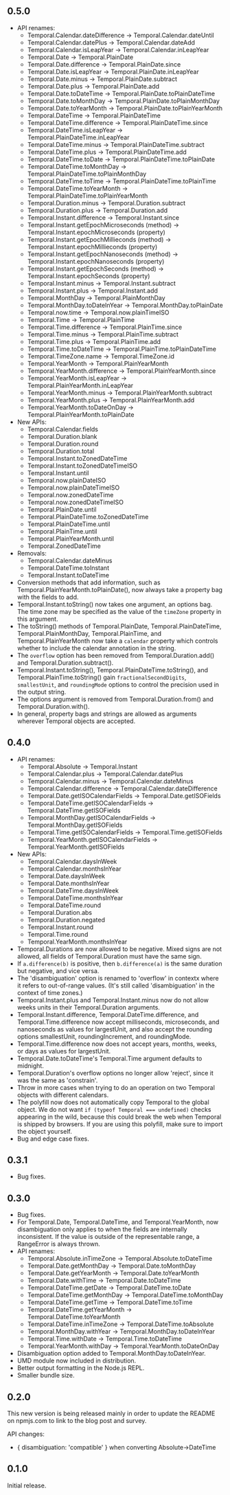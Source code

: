 ## 0.5.0

- API renames:
  - Temporal.Calendar.dateDifference -> Temporal.Calendar.dateUntil
  - Temporal.Calendar.datePlus -> Temporal.Calendar.dateAdd
  - Temporal.Calendar.isLeapYear -> Temporal.Calendar.inLeapYear
  - Temporal.Date -> Temporal.PlainDate
  - Temporal.Date.difference -> Temporal.PlainDate.since
  - Temporal.Date.isLeapYear -> Temporal.PlainDate.inLeapYear
  - Temporal.Date.minus -> Temporal.PlainDate.subtract
  - Temporal.Date.plus -> Temporal.PlainDate.add
  - Temporal.Date.toDateTime -> Temporal.PlainDate.toPlainDateTime
  - Temporal.Date.toMonthDay -> Temporal.PlainDate.toPlainMonthDay
  - Temporal.Date.toYearMonth -> Temporal.PlainDate.toPlainYearMonth
  - Temporal.DateTime -> Temporal.PlainDateTime
  - Temporal.DateTime.difference -> Temporal.PlainDateTime.since
  - Temporal.DateTime.isLeapYear -> Temporal.PlainDateTime.inLeapYear
  - Temporal.DateTime.minus -> Temporal.PlainDateTime.subtract
  - Temporal.DateTime.plus -> Temporal.PlainDateTime.add
  - Temporal.DateTime.toDate -> Temporal.PlainDateTime.toPlainDate
  - Temporal.DateTime.toMonthDay -> Temporal.PlainDateTime.toPlainMonthDay
  - Temporal.DateTime.toTime -> Temporal.PlainDateTime.toPlainTime
  - Temporal.DateTime.toYearMonth -> Temporal.PlainDateTime.toPlainYearMonth
  - Temporal.Duration.minus -> Temporal.Duration.subtract
  - Temporal.Duration.plus -> Temporal.Duration.add
  - Temporal.Instant.difference -> Temporal.Instant.since
  - Temporal.Instant.getEpochMicroseconds (method) -> Temporal.Instant.epochMicroseconds (property)
  - Temporal.Instant.getEpochMillieconds (method) -> Temporal.Instant.epochMillieconds (property)
  - Temporal.Instant.getEpochNanoseconds (method) -> Temporal.Instant.epochNanoseconds (property)
  - Temporal.Instant.getEpochSeconds (method) -> Temporal.Instant.epochSeconds (property)
  - Temporal.Instant.minus -> Temporal.Instant.subtract
  - Temporal.Instant.plus -> Temporal.Instant.add
  - Temporal.MonthDay -> Temporal.PlainMonthDay
  - Temporal.MonthDay.toDateInYear -> Temporal.MonthDay.toPlainDate
  - Temporal.now.time -> Temporal.now.plainTimeISO
  - Temporal.Time -> Temporal.PlainTime
  - Temporal.Time.difference -> Temporal.PlainTime.since
  - Temporal.Time.minus -> Temporal.PlainTime.subtract
  - Temporal.Time.plus -> Temporal.PlainTime.add
  - Temporal.Time.toDateTime -> Temporal.PlainTime.toPlainDateTime
  - Temporal.TimeZone.name -> Temporal.TimeZone.id
  - Temporal.YearMonth -> Temporal.PlainYearMonth
  - Temporal.YearMonth.difference -> Temporal.PlainYearMonth.since
  - Temporal.YearMonth.isLeapYear -> Temporal.PlainYearMonth.inLeapYear
  - Temporal.YearMonth.minus -> Temporal.PlainYearMonth.subtract
  - Temporal.YearMonth.plus -> Temporal.PlainYearMonth.add
  - Temporal.YearMonth.toDateOnDay -> Temporal.PlainYearMonth.toPlainDate
- New APIs:
  - Temporal.Calendar.fields
  - Temporal.Duration.blank
  - Temporal.Duration.round
  - Temporal.Duration.total
  - Temporal.Instant.toZonedDateTime
  - Temporal.Instant.toZonedDateTimeISO
  - Temporal.Instant.until
  - Temporal.now.plainDateISO
  - Temporal.now.plainDateTimeISO
  - Temporal.now.zonedDateTime
  - Temporal.now.zonedDateTimeISO
  - Temporal.PlainDate.until
  - Temporal.PlainDateTime.toZonedDateTime
  - Temporal.PlainDateTime.until
  - Temporal.PlainTime.until
  - Temporal.PlainYearMonth.until
  - Temporal.ZonedDateTime
- Removals:
  - Temporal.Calendar.dateMinus
  - Temporal.DateTime.toInstant
  - Temporal.Instant.toDateTime
- Conversion methods that add information, such as
  Temporal.PlainYearMonth.toPlainDate(), now always take a property bag
  with the fields to add.
- Temporal.Instant.toString() now takes one argument, an options bag.
  The time zone may be specified as the value of the `timeZone` property
  in this argument.
- The toString() methods of Temporal.PlainDate, Temporal.PlainDateTime,
  Temporal.PlainMonthDay, Temporal.PlainTime, and
  Temporal.PlainYearMonth now take a `calendar` property which controls
  whether to include the calendar annotation in the string.
- The `overflow` option has been removed from Temporal.Duration.add()
  and Temporal.Duration.subtract().
- Temporal.Instant.toString(), Temporal.PlainDateTime.toString(), and
  Temporal.PlainTime.toString() gain `fractionalSecondDigits`,
  `smallestUnit`, and `roundingMode` options to control the precision
  used in the output string.
- The options argument is removed from Temporal.Duration.from() and Temporal.Duration.with().
- In general, property bags and strings are allowed as arguments
  wherever Temporal objects are accepted.

## 0.4.0

- API renames:
  - Temporal.Absolute -> Temporal.Instant
  - Temporal.Calendar.plus -> Temporal.Calendar.datePlus
  - Temporal.Calendar.minus -> Temporal.Calendar.dateMinus
  - Temporal.Calendar.difference -> Temporal.Calendar.dateDifference
  - Temporal.Date.getISOCalendarFields -> Temporal.Date.getISOFields
  - Temporal.DateTime.getISOCalendarFields -> Temporal.DateTime.getISOFields
  - Temporal.MonthDay.getISOCalendarFields -> Temporal.MonthDay.getISOFields
  - Temporal.Time.getISOCalendarFields -> Temporal.Time.getISOFields
  - Temporal.YearMonth.getISOCalendarFields -> Temporal.YearMonth.getISOFields
- New APIs:
  - Temporal.Calendar.daysInWeek
  - Temporal.Calendar.monthsInYear
  - Temporal.Date.daysInWeek
  - Temporal.Date.monthsInYear
  - Temporal.DateTime.daysInWeek
  - Temporal.DateTime.monthsInYear
  - Temporal.DateTime.round
  - Temporal.Duration.abs
  - Temporal.Duration.negated
  - Temporal.Instant.round
  - Temporal.Time.round
  - Temporal.YearMonth.monthsInYear
- Temporal.Durations are now allowed to be negative. Mixed signs are not
  allowed, all fields of Temporal.Duration must have the same sign.
- If `a.difference(b)` is positive, then `b.difference(a)` is the same
  duration but negative, and vice versa.
- The 'disambiguation' option is renamed to 'overflow' in contextx where
  it refers to out-of-range values. (It's still called 'disambiguation'
  in the context of time zones.)
- Temporal.Instant.plus and Temporal.Instant.minus now do not allow
  weeks units in their Temporal.Duration arguments.
- Temporal.Instant.difference, Temporal.DateTime.difference, and
  Temporal.Time.difference now accept milliseconds, microseconds, and
  nanoseconds as values for largestUnit, and also accept the rounding
  options smallestUnit, roundingIncrement, and roundingMode.
- Temporal.Time.difference now does not accept years, months, weeks, or
  days as values for largestUnit.
- Temporal.Date.toDateTime's Temporal.Time argument defaults to
  midnight.
- Temporal.Duration's overflow options no longer allow 'reject', since
  it was the same as 'constrain'.
- Throw in more cases when trying to do an operation on two Temporal
  objects with different calendars.
- The polyfill now does not automatically copy Temporal to the global
  object. We do not want `if (typeof Temporal === undefined)` checks
  appearing in the wild, because this could break the web when Temporal
  is shipped by browsers. If you are using this polyfill, make sure to
  import the object yourself.
- Bug and edge case fixes.

## 0.3.1

- Bug fixes.

## 0.3.0

- Bug fixes.
- For Temporal.Date, Temporal.DateTime, and Temporal.YearMonth, now
  disambiguation only applies to when the fields are internally
  inconsistent. If the value is outside of the representable range, a
  RangeError is always thrown.
- API renames:
  - Temporal.Absolute.inTimeZone -> Temporal.Absolute.toDateTime
  - Temporal.Date.getMonthDay -> Temporal.Date.toMonthDay
  - Temporal.Date.getYearMonth -> Temporal.Date.toYearMonth
  - Temporal.Date.withTime -> Temporal.Date.toDateTime
  - Temporal.DateTime.getDate -> Temporal.DateTime.toDate
  - Temporal.DateTime.getMonthDay -> Temporal.DateTime.toMonthDay
  - Temporal.DateTime.getTime -> Temporal.DateTime.toTime
  - Temporal.DateTime.getYearMonth -> Temporal.DateTime.toYearMonth
  - Temporal.DateTime.inTimeZone -> Temporal.DateTime.toAbsolute
  - Temporal.MonthDay.withYear -> Temporal.MonthDay.toDateInYear
  - Temporal.Time.withDate -> Temporal.Time.toDateTime
  - Temporal.YearMonth.withDay -> Temporal.YearMonth.toDateOnDay
- Disambiguation option added to Temporal.MonthDay.toDateInYear.
- UMD module now included in distribution.
- Better output formatting in the Node.js REPL.
- Smaller bundle size.

## 0.2.0

This new version is being released mainly in order to update the README
on npmjs.com to link to the blog post and survey.

API changes:
- { disambiguation: 'compatible' } when converting Absolute->DateTime

## 0.1.0

Initial release.
